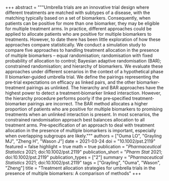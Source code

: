 +++
abstract = """Umbrella trials are an innovative trial design where different treatments are matched with subtypes of a disease, with the matching typically based on a set of biomarkers. Consequently, when patients can be positive for more than one biomarker, they may be eligible for multiple treatment arms. In practice, different approaches could be applied to allocate patients who are positive for multiple biomarkers to treatments. However, to date there has been little exploration of how these approaches compare statistically. We conduct a simulation study to compare five approaches to handling treatment allocation in the presence of multiple biomarkers – equal randomisation; randomisation with fixed probability of allocation to control; Bayesian adaptive randomisation (BAR); constrained randomisation; and hierarchy of biomarkers. We evaluate these approaches under different scenarios in the context of a hypothetical phase II biomarker‐guided umbrella trial. We define the pairings representing the pre‐trial expectations on efficacy as linked pairs, and the other biomarker‐treatment pairings as unlinked. The hierarchy and BAR approaches have the highest power to detect a treatment‐biomarker linked interaction. However, the hierarchy procedure performs poorly if the pre‐specified treatment‐biomarker pairings are incorrect. The BAR method allocates a higher proportion of patients who are positive for multiple biomarkers to promising treatments when an unlinked interaction is present. In most scenarios, the constrained randomisation approach best balances allocation to all treatment arms. Pre‐specification of an approach to deal with treatment allocation in the presence of multiple biomarkers is important, especially when overlapping subgroups are likely."""
authors = ["Ouma LO", "Grayling MJ", "Zheng H", "Wason J"]
date = 2021-03-24
doi = "10.1002/pst.2119"
featured = false
highlight = true
math = true
publication = "*Pharmaceutical Statistics* 2021; doi:10.1002/pst.2119"
publication_short = "*Pharm Stat* 2021; doi:10.1002/pst.2119"
publication_types = ["2"]
summary = "*Pharmaceutical Statistics* 2021; doi:10.1002/pst.2119"
tags = ["Grayling", "Ouma", "Wason", "Zheng"]
title = "Treatment allocation strategies for umbrella trials in the presence of multiple biomarkers: A comparison of methods"
+++
